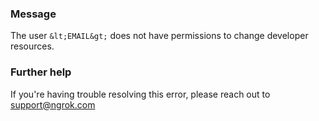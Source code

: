 
### Message
The user `&lt;EMAIL&gt;` does not have permissions to change developer resources.

### Further help
If you're having trouble resolving this error, please reach out to [support@ngrok.com](mailto:support@ngrok.com?subject=Help%20with%20ERR_NGROK_1219)

